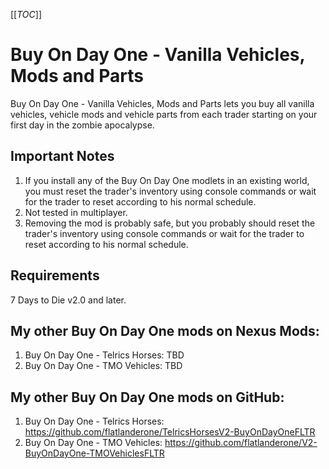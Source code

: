 [[_TOC_]]

# Buy On Day One - Vanilla Vehicles, Mods and Parts

Buy On Day One - Vanilla Vehicles, Mods and Parts lets you buy all vanilla vehicles, vehicle mods and vehicle parts from each trader starting on your first day in the zombie apocalypse. 

## Important Notes 
1. If you install any of the Buy On Day One modlets in an existing world, you must reset the trader's inventory using console commands or wait for the trader to reset according to his normal schedule.
2. Not tested in multiplayer.
3. Removing the mod is probably safe, but you probably should reset the trader's inventory using console commands or wait for the trader to reset according to his normal schedule.

## Requirements
 7 Days to Die v2.0 and later.

## My other Buy On Day One mods on Nexus Mods:
1. Buy On Day One - Telrics Horses: TBD
2. Buy On Day One - TMO Vehicles: TBD

## My other Buy On Day One mods on GitHub:
1. Buy On Day One - Telrics Horses: https://github.com/flatlanderone/TelricsHorsesV2-BuyOnDayOneFLTR
2. Buy On Day One - TMO Vehicles: https://github.com/flatlanderone/V2-BuyOnDayOne-TMOVehiclesFLTR

